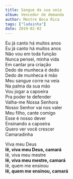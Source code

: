 ```yaml
---
title: Sangue da sua veia
album: Vencedor de demanda
author: Mestre Boca Rica
tags: ["ladainha"]
date: 2019-02-02
---
```


Eu já canto há muitos anos  
Eu já canto há muitos anos  
Não vou em toda função  
Nunca pensei, minha vida  
Em cantar pra criação  
Dedo de munheca é dedo  
Dedo de munheca é mão  
Meu sangue corre na veia  
Na palma da sua mão  
Vou jogar a capoeira  
Pra poder te defender  
Valha-me Nossa Senhora  
Nosso Senhor vai nos valer  
Meu filho, cante comigo  
Esse é nosso dever  
Ensinando a capoeira  
Quero ver você crescer  
Camaradinha

Viva meu Deus  
**Iê, viva meu Deus, camará**  
Iê, viva meu mestre  
**Iê, viva meu mestre, camará**  
Iê, quem me ensinou  
**Iê, quem me ensinou, camará**
